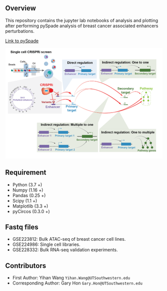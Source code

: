 ## Overview
This repository contains the jupyter lab notebooks of analysis and plotting after performing pySpade analysis of breast cancer associated enhancers perturbations.

[Link to pySpade](https://github.com/yihan1119/pySpade)

![Over-view](./MISC/Overview1.png "Overview")

## Requirement
* Python (3.7 +)
* Numpy (1.16 +)
* Pandas (0.25 +)
* Scipy (1.1 +)
* Matplotlib (3.3 +)
* pyCircos (0.3.0 +)

## Fastq files
* GSE223812: Bulk ATAC-seq of breast cancer cell lines.
* GSE224986: Single cell libraries. 
* GSE228332: Bulk RNA-seq validation experiments.

## Contributors
* First Author: Yihan Wang `Yihan.Wang@UTSouthwestern.edu`
* Corresponding Author: Gary Hon `Gary.Hon@UTSouthwestern.edu`
